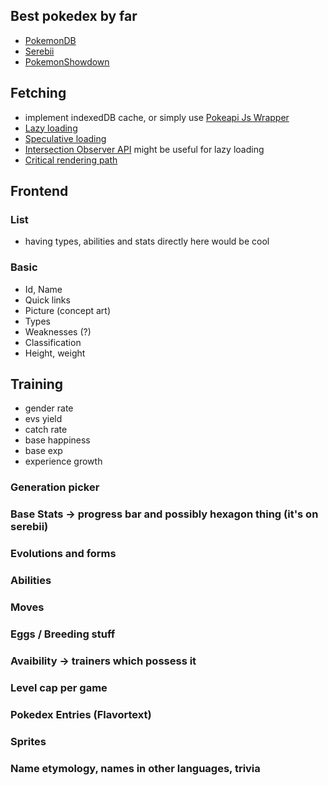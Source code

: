 ## Best pokedex by far
- [PokemonDB](https://pokemondb.net/pokedex)
- [Serebii](https://www.serebii.net/pokemon/)
- [PokemonShowdown](https://dex.pokemonshowdown.com/pokemon/)

## Fetching 
- implement indexedDB cache, or simply use [Pokeapi Js Wrapper](https://github.com/PokeAPI/pokeapi-js-wrapper)
- [Lazy loading](https://developer.mozilla.org/en-US/docs/Web/Performance/Lazy_loading)
- [Speculative loading](https://developer.mozilla.org/en-US/docs/Web/Performance/Speculative_loading)
- [Intersection Observer API](https://developer.mozilla.org/en-US/docs/Web/API/Intersection_Observer_API) might be useful for lazy loading
- [Critical rendering path](https://developer.mozilla.org/en-US/docs/Web/Performance/Critical_rendering_path)

## Frontend
### List
- having types, abilities and stats directly here would be cool

### Basic 
- Id, Name
- Quick links
- Picture (concept art)
- Types
- Weaknesses (?)
- Classification
- Height, weight

## Training
- gender rate 
- evs yield
- catch rate
- base happiness
- base exp
- experience growth

### Generation picker

### Base Stats -> progress bar and possibly hexagon thing (it's on serebii)
### Evolutions and forms

### Abilities
### Moves
### Eggs / Breeding stuff


### Avaibility -> trainers which possess it
### Level cap per game

### Pokedex Entries (Flavortext)
### Sprites

### Name etymology, names in other languages, trivia
